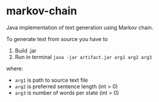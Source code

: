 # markov-chain
Java implementation of text generation using Markov chain.

To generate text from source you have to
1) Build .jar 
2) Run in terminal ```java -jar artifact.jar arg1 arg2 arg3```

where: 
- ```arg1``` is path to source text file
- ```arg2``` is preferred sentence length (int > 0)
- ```arg3``` is number of words per state (int > 0)